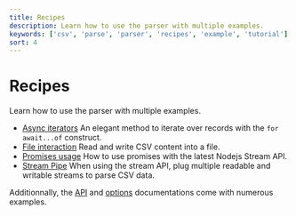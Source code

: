 ```yaml
---
title: Recipes
description: Learn how to use the parser with multiple examples.
keywords: ['csv', 'parse', 'parser', 'recipes', 'example', 'tutorial']
sort: 4
---
```


# Recipes

Learn how to use the parser with multiple examples.

* [Async iterators](/parse/recipies/async.iterator/)
  An elegant method to iterate over records with the `for await...of` construct.
* [File interaction](/parse/recipies/file_interaction/)
  Read and write CSV content into a file.
* [Promises usage](/parse/recipies/promises/)
  How to use promises with the latest Nodejs Stream API.
* [Stream Pipe](/parse/recipies/stream_pipe/)
  When using the stream API, plug multiple readable and writable streams to parse CSV data.
  
Additionnally, the [API](/parse/api/) and [options](/parse/options/) documentations come with numerous examples.
